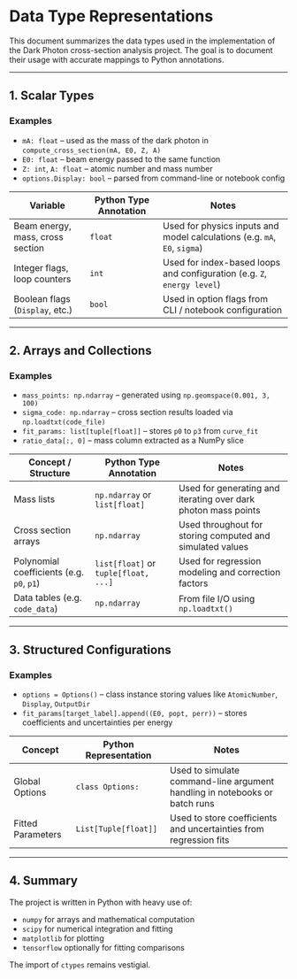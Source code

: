 # Data Type Representations

This document summarizes the data types used in the implementation of the Dark Photon cross-section analysis project. The goal is to document their usage with accurate mappings to Python annotations.

---

## 1. Scalar Types

### Examples

* `mA: float` – used as the mass of the dark photon in `compute_cross_section(mA, E0, Z, A)`
* `E0: float` – beam energy passed to the same function
* `Z: int`, `A: float` – atomic number and mass number
* `options.Display: bool` – parsed from command-line or notebook config

|  Variable               | Python Type Annotation | Notes                                                                     |
| -------------------------------- | ---------------------- | ------------------------------------------------------------------------- |
| Beam energy, mass, cross section | `float`                | Used for physics inputs and model calculations (e.g. `mA`, `E0`, `sigma`) |
| Integer flags, loop counters     | `int`                  | Used for index-based loops and configuration (e.g. `Z`, `energy level`)   |
| Boolean flags (`Display`, etc.)  | `bool`                 | Used in option flags from CLI / notebook configuration                    |

---

## 2. Arrays and Collections

### Examples

* `mass_points: np.ndarray` – generated using `np.geomspace(0.001, 3, 100)`
* `sigma_code: np.ndarray` – cross section results loaded via `np.loadtxt(code_file)`
* `fit_params: list[tuple[float]]` – stores `p0` to `p3` from `curve_fit`
* `ratio_data[:, 0]` – mass column extracted as a NumPy slice

| Concept / Structure                       | Python Type Annotation               | Notes                                                          |
| ----------------------------------------- | ------------------------------------ | -------------------------------------------------------------- |
| Mass lists                                | `np.ndarray` or `list[float]`        | Used for generating and iterating over dark photon mass points |
| Cross section arrays                      | `np.ndarray`                         | Used throughout for storing computed and simulated values      |
| Polynomial coefficients (e.g. `p0`, `p1`) | `list[float]` or `tuple[float, ...]` | Used for regression modeling and correction factors            |
| Data tables (e.g. `code_data`)            | `np.ndarray`                         | From file I/O using `np.loadtxt()`                             |

---

## 3. Structured Configurations

### Examples

* `options = Options()` – class instance storing values like `AtomicNumber`, `Display`, `OutputDir`
* `fit_params[target_label].append((E0, popt, perr))` – stores coefficients and uncertainties per energy

| Concept           | Python Representation | Notes                                                                      |
| ----------------- | --------------------- | -------------------------------------------------------------------------- |
| Global Options    | `class Options:`      | Used to simulate command-line argument handling in notebooks or batch runs |
| Fitted Parameters | `List[Tuple[float]]`  | Used to store coefficients and uncertainties from regression fits          |

---

## 4. Summary

The project is written in Python with heavy use of:

* `numpy` for arrays and mathematical computation
* `scipy` for numerical integration and fitting
* `matplotlib` for plotting
* `tensorflow` optionally for fitting comparisons

The import of `ctypes` remains vestigial.
